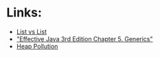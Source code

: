 # Links:
* [List vs List<Object>](https://stackoverflow.com/questions/6783316/list-vs-listobject#:~:text=List%20is%20a%20list,re%20not%20the%20same%20thing.&text=A%20List%20isn',more%20typesafe%20than%20a%20List%20.)
* "Effective Java 3rd Edition Chapter 5. Generics"  
* [Heap Pollution](https://en.wikipedia.org/wiki/Heap_pollution)